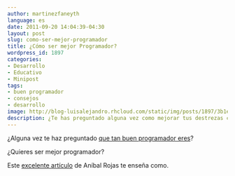 ```yaml
---
author: martinezfaneyth
language: es
date: 2011-09-20 14:04:39-04:30
layout: post
slug: como-ser-mejor-programador
title: ¿Cómo ser mejor Programador?
wordpress_id: 1897
categories:
- Desarrollo
- Educativo
- Minipost
tags:
- buen programador
- consejos
- desarrollo
image: http://blog-luisalejandro.rhcloud.com/static/img/posts/1897/3b1e58941a008647bede01ade386a732.jpg
description: ¿Te has preguntado alguna vez como mejorar tus destrezas como programador?
---
```


¿Alguna vez te haz preguntado [que tan buen programador eres](http://huntingbears.com.ve/los-cuatro-tipos-de-programador.html)?

¿Quieres ser mejor programador?

Este [excelente artículo](http://anibalrojas.tumblr.com/post/10384519398/como-ser-un-mejor-programador-un-guia-libre-de) de Aníbal Rojas te enseña como.
